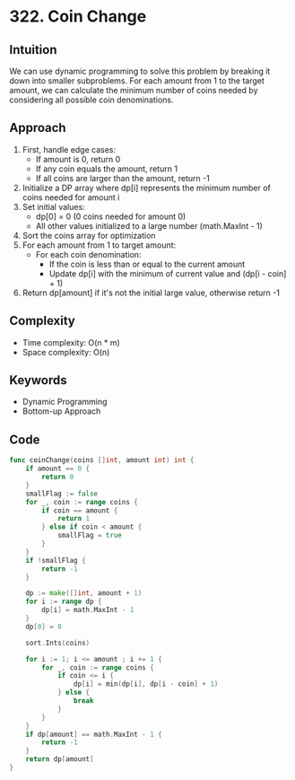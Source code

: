 # 322. Coin Change

## Intuition

We can use dynamic programming to solve this problem by breaking it down into smaller subproblems. For each amount from 1 to the target amount, we can calculate the minimum number of coins needed by considering all possible coin denominations.

## Approach

1. First, handle edge cases:
    - If amount is 0, return 0
    - If any coin equals the amount, return 1
    - If all coins are larger than the amount, return -1
2. Initialize a DP array where dp[i] represents the minimum number of coins needed for amount i
3. Set initial values:
    - dp[0] = 0 (0 coins needed for amount 0)
    - All other values initialized to a large number (math.MaxInt - 1)
4. Sort the coins array for optimization
5. For each amount from 1 to target amount:
    - For each coin denomination:
        - If the coin is less than or equal to the current amount
        - Update dp[i] with the minimum of current value and (dp[i - coin] + 1)
6. Return dp[amount] if it's not the initial large value, otherwise return -1

## Complexity

- Time complexity: O(n * m)
- Space complexity: O(n)

## Keywords

- Dynamic Programming
- Bottom-up Approach

## Code

```go
func coinChange(coins []int, amount int) int {
    if amount == 0 {
        return 0
    }
    smallFlag := false
    for _, coin := range coins {
        if coin == amount {
            return 1
        } else if coin < amount {
            smallFlag = true
        }
    }
    if !smallFlag {
        return -1
    }

    dp := make([]int, amount + 1)
    for i := range dp {
        dp[i] = math.MaxInt - 1
    }
    dp[0] = 0

    sort.Ints(coins)

    for i := 1; i <= amount ; i += 1 {
        for _, coin := range coins {
            if coin <= i {
                dp[i] = min(dp[i], dp[i - coin] + 1)
            } else {
                break
            }
        }
    }
    if dp[amount] == math.MaxInt - 1 {
        return -1
    }
    return dp[amount]
}
```
